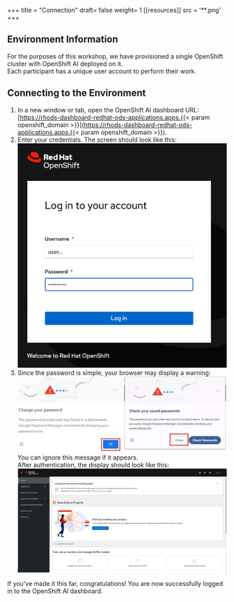 +++
title = "Connection"
draft= false
weight= 1
[[resources]]
  src = '**.png'
+++

## Environment Information

For the purposes of this workshop, we have provisioned a single OpenShift cluster with OpenShift AI deployed on it.  
Each participant has a unique user account to perform their work.

## Connecting to the Environment

1. In a new window or tab, open the OpenShift AI dashboard URL: [https://rhods-dashboard-redhat-ods-applications.apps.{{< param openshift_domain >}}](https://rhods-dashboard-redhat-ods-applications.apps.{{< param openshift_domain >}}).
2. Enter your credentials. The screen should look like this:  
![02-01-login1](02-01-login1.png)  
3. Since the password is simple, your browser may display a warning:  
![02-01-login-scary](02-01-login-scary.png)  
You can ignore this message if it appears.  
After authentication, the display should look like this:  
![02-01-rhoai-front-page](02-01-rhoai-front-page.png)

If you've made it this far, congratulations! You are now successfully logged in to the OpenShift AI dashboard.

